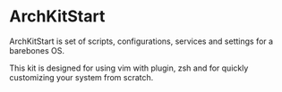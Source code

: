 # ArchKitStart

ArchKitStart is set of scripts, configurations, services and settings for a barebones OS.

This kit is designed for using vim with plugin, zsh and for quickly customizing your system from scratch.
